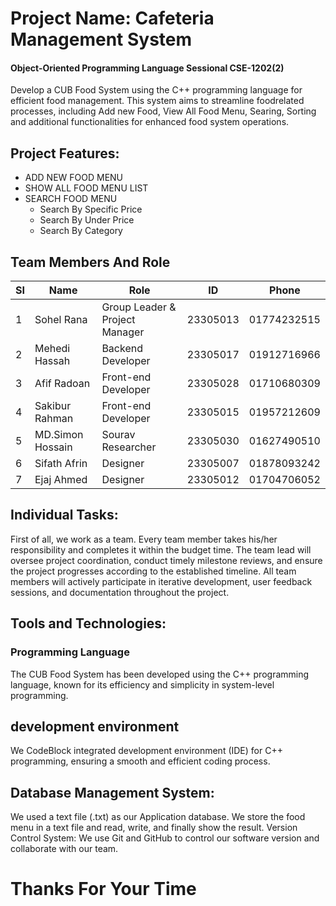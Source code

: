# Project Name: Cafeteria Management System
#### Object-Oriented Programming Language Sessional CSE-1202(2)

Develop a CUB Food System using the C++ programming language for
efficient food management. This system aims to streamline foodrelated
processes, including Add new Food, View All Food Menu, Searing, Sorting
and additional functionalities for enhanced food system operations.

## Project Features:
- ADD NEW FOOD MENU
- SHOW ALL FOOD MENU LIST
- SEARCH FOOD MENU
    - Search By Specific Price
    - Search By Under Price
    - Search By Category

## Team Members And Role
| SI |  Name      |  Role                 |  ID | Phone       |
|--------|-------------------|------------------------------|------------|-------------|
| 1      | Sohel Rana        | Group Leader & Project Manager | 23305013   | 01774232515 |
| 2      | Mehedi Hassah     | Backend Developer            | 23305017   | 01912716966 |
| 3      | Afif Radoan       | Front-end Developer          | 23305028   | 01710680309 |
| 4      | Sakibur Rahman    | Front-end Developer          | 23305015   | 01957212609 |
| 5      | MD.Simon Hossain  | Sourav Researcher            | 23305030   | 01627490510 |
| 6      | Sifath Afrin      | Designer                     | 23305007   | 01878093242 |
| 7      | Ejaj Ahmed        | Designer                     | 23305012   | 01704706052 |


## Individual Tasks:
First of all, we work as a team. Every team member takes his/her responsibility
and completes it within the budget time. The team lead will oversee project
coordination, conduct timely milestone reviews, and ensure the project
progresses according to the established timeline. All team members will actively
participate in iterative development, user feedback sessions, and documentation
throughout the project.

## Tools and Technologies:
### Programming Language
The CUB Food System has been developed using the C++ programming language,
known for its efficiency and simplicity in system-level programming.
## development environment
We CodeBlock integrated development environment (IDE) for C++ programming,
ensuring a smooth and efficient coding process.
## Database Management System:
We used a text file (.txt) as our Application database. We store the food menu in a text
file and read, write, and finally show the result.
Version Control System:
We use Git and GitHub to control our software version and collaborate with
our team.
# Thanks For Your Time

